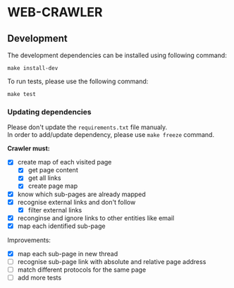 # WEB-CRAWLER

## Development
The development dependencies can be installed using following command: 
```
make install-dev
```
To run tests, please use the following command:
```
make test
```

### Updating dependencies
Please don't update the `requirements.txt` file manualy.  
In order to add/update dependency, please use `make freeze` command.


**Crawler must:**

- [x] create map of each visited page
    - [x] get page content
    - [x] get all links
    - [x] create page map
- [x] know which sub-pages are already mapped
- [x] recognise external links and don't follow
    - [x] filter external links
- [x] reconginse and ignore links to other entities like email
- [x] map each identified sub-page

Improvements:
- [x] map each sub-page in new thread
- [ ] recognise sub-page link with absolute and relative page address
- [ ] match different protocols for the same page
- [ ] add more tests
